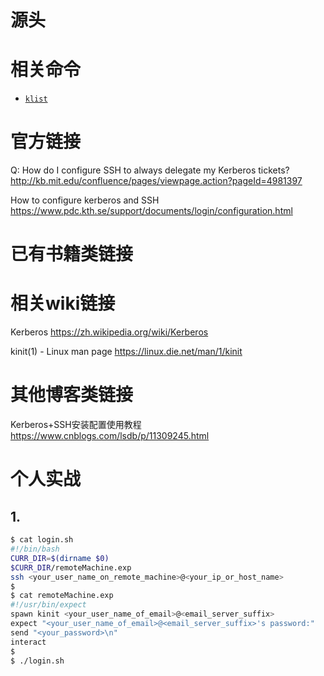 
# 源头

# 相关命令
- [`klist`](https://docs.microsoft.com/en-us/windows-server/administration/windows-commands/klist)

# 官方链接

Q: How do I configure SSH to always delegate my Kerberos tickets? http://kb.mit.edu/confluence/pages/viewpage.action?pageId=4981397

How to configure kerberos and SSH https://www.pdc.kth.se/support/documents/login/configuration.html

# 已有书籍类链接

# 相关wiki链接

Kerberos https://zh.wikipedia.org/wiki/Kerberos

kinit(1) - Linux man page https://linux.die.net/man/1/kinit

# 其他博客类链接

Kerberos+SSH安装配置使用教程 https://www.cnblogs.com/lsdb/p/11309245.html

# 个人实战

## 1.

```sh
$ cat login.sh
#!/bin/bash
CURR_DIR=$(dirname $0)
$CURR_DIR/remoteMachine.exp
ssh <your_user_name_on_remote_machine>@<your_ip_or_host_name>
$ 
$ cat remoteMachine.exp
#!/usr/bin/expect
spawn kinit <your_user_name_of_email>@<email_server_suffix>
expect "<your_user_name_of_email>@<email_server_suffix>'s password:"
send "<your_password>\n"
interact
$ 
$ ./login.sh
```
